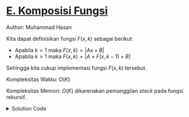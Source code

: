 # [E. Komposisi Fungsi](https://tlx.toki.id/courses/basic/chapters/10/problems/E)

Author: Muhammad Hasan

Kita dapat definisikan fungsi $F(x, k)$ sebagai berikut:

- Apabila $k=1$ maka $F(x, k) = |Ax + B|$
- Apabila $k>1$ maka $F(x, k) = |A \times F(x, k - 1) + B|$

Sehingga kita cukup implementasi fungsi $F(x, k)$ tersebut.


Kompleksitas Waktu: $O(K)$

Kompleksitas Memori: $O(K)$ dikarenakan pemanggilan *stack* pada fungsi rekursif.

<details>
  <summary>Solution Code</summary>

```c++
#include <bits/stdc++.h>

using namespace std;

int A, B, K, X;

int F(int k) {
  if (k == 1) {
    return abs(A * X + B);
  }
  return abs(A * F(k - 1) + B);
}

int main() {
  ios_base::sync_with_stdio(0);
  cin.tie(0);
  cout.tie(0);

  cin >> A >> B >> K >> X;
  cout << F(K) << '\n';

  return 0;
}
```
</details>
